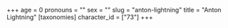 +++
age = 0
pronouns = ""
sex = ""
slug = "anton-lightning"
title = "Anton Lightning"
[taxonomies]
character_id = ["73"]
+++


